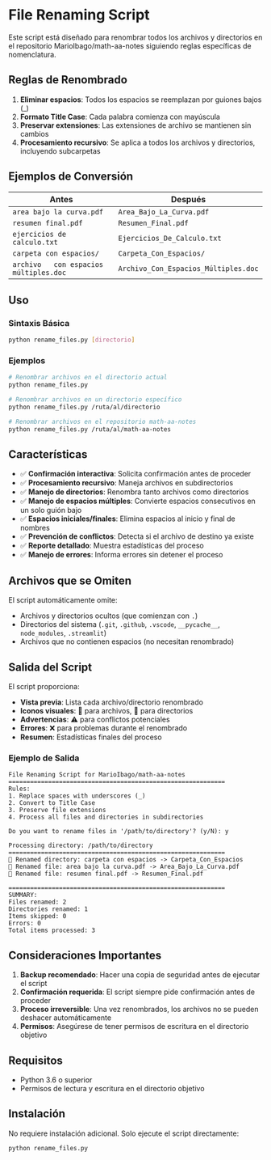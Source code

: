 # File Renaming Script

Este script está diseñado para renombrar todos los archivos y directorios en el repositorio MarioIbago/math-aa-notes siguiendo reglas específicas de nomenclatura.

## Reglas de Renombrado

1. **Eliminar espacios**: Todos los espacios se reemplazan por guiones bajos (_)
2. **Formato Title Case**: Cada palabra comienza con mayúscula
3. **Preservar extensiones**: Las extensiones de archivo se mantienen sin cambios
4. **Procesamiento recursivo**: Se aplica a todos los archivos y directorios, incluyendo subcarpetas

## Ejemplos de Conversión

| Antes | Después |
|-------|---------|
| `area bajo la curva.pdf` | `Area_Bajo_La_Curva.pdf` |
| `resumen final.pdf` | `Resumen_Final.pdf` |
| `ejercicios de calculo.txt` | `Ejercicios_De_Calculo.txt` |
| `carpeta con espacios/` | `Carpeta_Con_Espacios/` |
| `archivo   con espacios  múltiples.doc` | `Archivo_Con_Espacios_Múltiples.doc` |

## Uso

### Sintaxis Básica

```bash
python rename_files.py [directorio]
```

### Ejemplos

```bash
# Renombrar archivos en el directorio actual
python rename_files.py

# Renombrar archivos en un directorio específico
python rename_files.py /ruta/al/directorio

# Renombrar archivos en el repositorio math-aa-notes
python rename_files.py /ruta/al/math-aa-notes
```

## Características

- ✅ **Confirmación interactiva**: Solicita confirmación antes de proceder
- ✅ **Procesamiento recursivo**: Maneja archivos en subdirectorios
- ✅ **Manejo de directorios**: Renombra tanto archivos como directorios
- ✅ **Manejo de espacios múltiples**: Convierte espacios consecutivos en un solo guión bajo
- ✅ **Espacios iniciales/finales**: Elimina espacios al inicio y final de nombres
- ✅ **Prevención de conflictos**: Detecta si el archivo de destino ya existe
- ✅ **Reporte detallado**: Muestra estadísticas del proceso
- ✅ **Manejo de errores**: Informa errores sin detener el proceso

## Archivos que se Omiten

El script automáticamente omite:

- Archivos y directorios ocultos (que comienzan con `.`)
- Directorios del sistema (`.git`, `.github`, `.vscode`, `__pycache__`, `node_modules`, `.streamlit`)
- Archivos que no contienen espacios (no necesitan renombrado)

## Salida del Script

El script proporciona:

- **Vista previa**: Lista cada archivo/directorio renombrado
- **Iconos visuales**: 📄 para archivos, 📁 para directorios
- **Advertencias**: ⚠️ para conflictos potenciales
- **Errores**: ❌ para problemas durante el renombrado
- **Resumen**: Estadísticas finales del proceso

### Ejemplo de Salida

```
File Renaming Script for MarioIbago/math-aa-notes
============================================================
Rules:
1. Replace spaces with underscores (_)
2. Convert to Title Case
3. Preserve file extensions
4. Process all files and directories in subdirectories

Do you want to rename files in '/path/to/directory'? (y/N): y

Processing directory: /path/to/directory
============================================================
📁 Renamed directory: carpeta con espacios -> Carpeta_Con_Espacios
📄 Renamed file: area bajo la curva.pdf -> Area_Bajo_La_Curva.pdf
📄 Renamed file: resumen final.pdf -> Resumen_Final.pdf

============================================================
SUMMARY:
Files renamed: 2
Directories renamed: 1
Items skipped: 0
Errors: 0
Total items processed: 3
```

## Consideraciones Importantes

1. **Backup recomendado**: Hacer una copia de seguridad antes de ejecutar el script
2. **Confirmación requerida**: El script siempre pide confirmación antes de proceder
3. **Proceso irreversible**: Una vez renombrados, los archivos no se pueden deshacer automáticamente
4. **Permisos**: Asegúrese de tener permisos de escritura en el directorio objetivo

## Requisitos

- Python 3.6 o superior
- Permisos de lectura y escritura en el directorio objetivo

## Instalación

No requiere instalación adicional. Solo ejecute el script directamente:

```bash
python rename_files.py
```